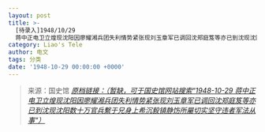 ```yaml
---
layout: post
title: >-
  [待录入]1948/10/29
  蒋中正电卫立煌现沈阳因廖耀湘兵团失利情势紧张现刘玉章军已调回沈郑庭笈等亦已到沈现沈阳数十万官兵繫于兄身上希沉毅镇静饬所屬切实坚守违者军法从事
category: Liao's Tele
author: 电文
tags: 分类
date: '1948-10-29 00:00:00 +0000'
---
```



> 来源：国史馆 [*原档链接：（暂缺，可于国史馆网站搜索“1948-10-29 蒋中正电卫立煌现沈阳因廖耀湘兵团失利情势紧张现刘玉章军已调回沈郑庭笈等亦已到沈现沈阳数十万官兵繫于兄身上希沉毅镇静饬所屬切实坚守违者军法从事“）*]()
